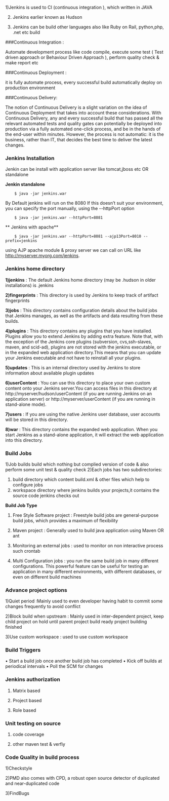 1)Jenkins is used to CI (continuous integration ), which written in JAVA

2) Jenkins earlier known as Hudson 

3) Jenkins can be build other languages also like Ruby on Rail, python,php, .net etc build 


###Continuous Integration : 

Automate development process like code compile, execute some test ( Test driven approach or Behaviour Driven Approach ), perform quality check & make report etc

###Continuous Deployment :

it is fully automate process, every successful build automatically deploy on production environment 


###Continuous Delivery:

The notion of Continuous Delivery is a slight variation on the idea of Continuous Deployment that takes
into account these considerations. With Continuous Delivery, any and every successful build that has
passed all the relevant automated tests and quality gates can potentially be deployed into production
via a fully automated one-click process, and be in the hands of the end-user within minutes. However,
the process is not automatic: it is the business, rather than IT, that decides the best time to deliver the
latest changes. 


### Jenkins Installation 

Jenkin can be install with application server like tomcat,jboss etc OR standalone 

**Jenkin standalone**

		$ java -jar jenkins.war

By Default jenkins will run on the 8080 If this doesn’t suit your environment, you can specify the
port manually, using the --httpPort option

		$ java -jar jenkins.war --httpPort=8081
		
** Jenkins with apache**

		$ java -jar jenkins.war --httpPort=8081 --ajp13Port=8010 --prefix=jenkins

using AJP apache module & proxy server we can call on URL like http://myserver.myorg.com/jenkins. 
		

		
### Jenkins home directory 

**1)jenkins**      	: The default Jenkins home directory (may be .hudson in older installations) is .jenkins

**2)fingerprints**  : This directory is used by Jenkins to keep track of artifact fingerprints

**3)jobs**			:  This directory contains configuration details about the build jobs that Jenkins manages, as well as the artifacts and data resulting from
				   these builds.    
				   
**4)plugins**		: This directory contains any plugins that you have installed. Plugins allow you to extend Jenkins by adding extra feature. Note that,
				  with the exception of the Jenkins core plugins (subversion, cvs,ssh-slaves, maven, and scid-ad), plugins are not stored with the
                  jenkins executable, or in the expanded web application directory.This means that you can update your Jenkins executable and not
				  have to reinstall all your plugins.
				  
**5)updates**      : This is an internal directory used by Jenkins to store information about available plugin updates

**6)userContent**  : You can use this directory to place your own custom content onto your Jenkins server.You can access files in this directory at http://myserver/hudson/userContent (if you are running Jenkins on an
				 application server) or http://myserver/userContent (if you are running in stand-alone mode).
				 
**7)users**		 : If you are using the native Jenkins user database, user accounts will be stored in this directory.

**8)war**        : This directory contains the expanded web application. When you start Jenkins as a stand-alone application, it will extract the web
				  application into this directory.
				  
### Build Jobs 

1)Job builds build which nothing but complied version of code & also perform some unit test & quality check
2)Each jobs has two subdirectories:
  
   1) build directory which content build.xml & other files which help to configure jobs
   2) workspace directory where jenkins builds your projects,it contains the source code jenkins checks out 

**Build Job Type**

1) Free Style Software project : Freestyle build jobs are general-purpose build jobs, which provides a maximum of flexibility

2) Maven project               : Generally used to build java application using Maven OR ant

3) Monitoring an external jobs : used to monitor on non interactive process such crontab

4) Multi Configuration jobs    : you run the same build job in many different configurations. This powerful feature can be useful for testing an
                                 application in many different environments, with different databases, or even on different build machines

								 
### Advance project options 

1)Quiet period					:Mainly used to even developer having habit to commit some changes frequently to avoid conflict 

2)Block build when upstream     : Mainly used in inter-dependent project, keep child project on hold until parent project build ready 				project building finished 

3)Use custom workspace          : used to use custom workspace 


### Build Triggers

• Start a build job once another build job has completed
• Kick off builds at periodical intervals
• Poll the SCM for changes

### Jenkins authorization

1) Matrix based 

2) Project based 

3) Role based

### Unit testing on source
1) code coverage

2) other maven test & verfiy

### Code Quality in build process
1)Checkstyle

2)PMD also comes with CPD, a robust open source detector of duplicated and near-duplicated code

3)FindBugs
